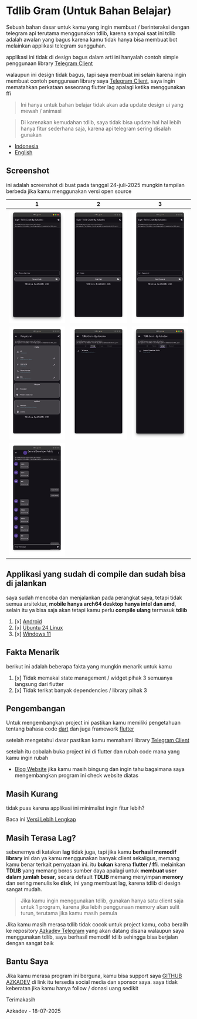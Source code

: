 # Tdlib Gram (Untuk Bahan Belajar)

Sebuah bahan dasar untuk kamu yang ingin membuat / berinteraksi dengan telegram api terutama menggunakan tdlib, karena sampai saat ini tdlib adalah awalan yang bagus karena kamu tidak hanya bisa membuat bot melainkan applikasi telegram sungguhan.

applikasi ini tidak di design bagus dalam arti ini hanyalah contoh simple penggunaan library [Telegram Client](https://github.com/azkadev)

walaupun ini design tidak bagus, tapi saya membuat ini selain karena ingin membuat contoh penggunaan library saya [Telegram Client](https://github.com/azkadev), saya ingin
mematahkan perkataan seseorang flutter lag apalagi ketika menggunakan ffi

> Ini hanya untuk bahan belajar tidak akan ada update design ui yang mewah / animasi

> Di karenakan kemudahan tdlib, saya tidak bisa update hal hal lebih hanya fitur sederhana saja, karena api telegram sering disalah gunakan

- [Indonesia](README.md)
- [English](README_EN.md)

## Screenshot

ini adalah screenshot di buat pada tanggal 24-juli-2025 mungkin tampilan berbeda jika kamu menggunakan versi open source

| 1                                   | 2                                   | 3                                   |
|-------------------------------------|-------------------------------------|-------------------------------------|
| ![](./screenshots/tdlib_gram/1.png) | ![](./screenshots/tdlib_gram/2.png) | ![](./screenshots/tdlib_gram/3.png) |
| ![](./screenshots/tdlib_gram/4.png) | ![](./screenshots/tdlib_gram/5.png) | ![](./screenshots/tdlib_gram/6.png) |
| ![](./screenshots/tdlib_gram/7.png) |                                     |                                     |

## Applikasi yang sudah di compile dan sudah bisa di jalankan

saya sudah mencoba dan menjalankan pada perangkat saya, tetapi tidak semua arsitektur, 
**mobile hanya arch64 desktop hanya intel dan amd**, selain itu ya bisa saja akan tetapi kamu perlu **compile ulang** termasuk **tdlib**

1. [x] [Android]()
2. [x] [Ubuntu 24 Linux]()
3. [x] [Windows 11]()

## Fakta Menarik

berikut ini adalah beberapa fakta yang mungkin menarik untuk kamu

1. [x] Tidak memakai state management / widget pihak 3 semuanya langsung dari flutter
2. [x] Tidak terikat banyak dependencies / library pihak 3

## Pengembangan

Untuk mengembangkan project ini pastikan kamu memiliki pengetahuan tentang bahasa code [dart](https://dart.dev) dan juga framework [flutter](https://flutter.dev)

setelah mengetahui dasar pastikan kamu memahami library [Telegram Client]()

setelah itu cobalah buka project ini di flutter dan rubah code mana yang kamu ingin rubah

- [Blog Website]()
  jika kamu masih bingung dan ingin tahu bagaimana saya mengembangkan program ini check website diatas


## Masih Kurang

tidak puas karena applikasi ini minimalist ingin fitur lebih? 

Baca ini [Versi Lebih Lengkap](https://)

## Masih Terasa Lag?

sebenernya di katakan **lag** tidak juga, tapi jika kamu **berhasil memodif library** ini dan ya kamu menggunakan banyak client sekaligus, memang kamu benar terkait pernyataan ini. itu **bukan** karena **flutter / ffi**. melainkan **TDLIB** yang memang boros sumber daya apalagi untuk **membuat user dalam jumlah besar**, secara default **TDLIB** memang menyimpan **memory** dan sering menulis ke **disk**, ini yang membuat lag, karena tdlib di design sangat mudah.

> Jika kamu ingin menggunakan tdlib, gunakan hanya satu client saja untuk 1 program, karena jika lebih penggunaan memory akan sulit turun, terutama jika kamu masih pemula

Jika kamu masih merasa tdlib tidak cocok untuk project kamu, coba beralih ke repository [Azkadev Telegram]() yang akan datang disana walaupun saya menggunakan tdlib, saya berhasil memodif tdlib sehingga bisa berjalan dengan sangat baik


## Bantu Saya

Jika kamu merasa program ini berguna, kamu bisa support saya [GITHUB AZKADEV](https://github.com/azkadev) di link itu tersedia social media dan sponsor saya. saya tidak keberatan jika kamu hanya follow / donasi uang sedikit


Terimakasih


Azkadev - 18-07-2025


## 